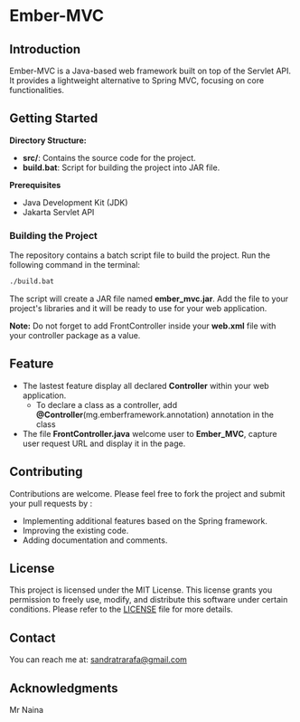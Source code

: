 # Ember-MVC

## Introduction

Ember-MVC is a Java-based web framework built on top of the Servlet API. It provides a lightweight alternative to Spring MVC, focusing on core functionalities.

## Getting Started

**Directory Structure:**

* **src/**: Contains the source code for the project.
* **build.bat**: Script for building the project into JAR file.

**Prerequisites**

- Java Development Kit (JDK)
- Jakarta Servlet API

### Building the Project

The repository contains a batch script file to build the project. Run the following command in the terminal:

```bash
./build.bat
```

The script will create a JAR file named **ember_mvc.jar**. Add the file to your project's libraries and it will be ready to use for your web application. 

**Note:** Do not forget to add FrontController inside your **web.xml** file with your controller package as a value.

## Feature

* The lastest feature display all declared **Controller** within your web application.
  * To declare a class as a controller, add **@Controller**(mg.emberframework.annotation) annotation in the class
* The file **FrontController.java** welcome user to **Ember_MVC**, capture user request URL and display it in the page.

## Contributing

Contributions are welcome. Please feel free to fork the project and submit your pull requests by :

* Implementing additional features based on the Spring framework.
* Improving the existing code.
* Adding documentation and comments.

## License

This project is licensed under the MIT License. This license grants you permission to freely use, modify, and distribute this software under certain conditions. Please refer to the [LICENSE](./LICENSE) file for more details.

## Contact

You can reach me at: [sandratrarafa@gmail.com](mailto:sandratrarafa@gmai.com)

## Acknowledgments

Mr Naina